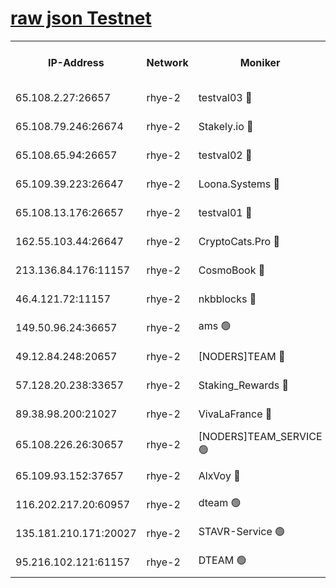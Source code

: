 
[raw json Testnet](https://rpc-check.quickt.stavr.tech/quickt/rpc-quickt-result.json)
=


<table><tr><th>IP-Address</th><th>Network</th><th>Moniker</th><th>Latest Block Height</th><th>Earliest Block Height</th><th>Catching Up</th><th>Tx Index</th><th>Voting Power</th><th>Scan Time</th></tr><tr><td>65.108.2.27:26657</td><td>rhye-2</td><td>testval03 🔴</td><td>941086</td><td>1</td><td>False</td><td>on</td><td>11002050</td><td>2024-02-23T08:37:53.357500111UTC</td></tr><tr><td>65.108.79.246:26674</td><td>rhye-2</td><td>Stakely.io 🔴</td><td>941086</td><td>1</td><td>False</td><td>on</td><td>10010</td><td>2024-02-23T08:37:55.816438929UTC</td></tr><tr><td>65.108.65.94:26657</td><td>rhye-2</td><td>testval02 🔴</td><td>941086</td><td>1</td><td>False</td><td>on</td><td>11002050</td><td>2024-02-23T08:37:58.624213857UTC</td></tr><tr><td>65.109.39.223:26647</td><td>rhye-2</td><td>Loona.Systems 🔴</td><td>941087</td><td>1</td><td>False</td><td>off</td><td>86949</td><td>2024-02-23T08:38:01.721277628UTC</td></tr><tr><td>65.108.13.176:26657</td><td>rhye-2</td><td>testval01 🔴</td><td>941087</td><td>1</td><td>False</td><td>on</td><td>13082010</td><td>2024-02-23T08:38:02.525925970UTC</td></tr><tr><td>162.55.103.44:26647</td><td>rhye-2</td><td>CryptoCats.Pro 🔴</td><td>941093</td><td>1</td><td>False</td><td>off</td><td>9999</td><td>2024-02-23T08:38:34.879306841UTC</td></tr><tr><td>213.136.84.176:11157</td><td>rhye-2</td><td>CosmoBook 🔴</td><td>941092</td><td>65301</td><td>False</td><td>off</td><td>1528057</td><td>2024-02-23T08:38:28.429566084UTC</td></tr><tr><td>46.4.121.72:11157</td><td>rhye-2</td><td>nkbblocks 🔴</td><td>941085</td><td>70101</td><td>False</td><td>off</td><td>81491</td><td>2024-02-23T08:37:45.938225476UTC</td></tr><tr><td>149.50.96.24:36657</td><td>rhye-2</td><td>ams 🟢</td><td>941090</td><td>133501</td><td>False</td><td>on</td><td>0</td><td>2024-02-23T08:38:17.917635073UTC</td></tr><tr><td>49.12.84.248:20657</td><td>rhye-2</td><td>[NODERS]TEAM 🔴</td><td>941089</td><td>146001</td><td>False</td><td>on</td><td>59690</td><td>2024-02-23T08:38:15.511302572UTC</td></tr><tr><td>57.128.20.238:33657</td><td>rhye-2</td><td>Staking_Rewards 🔴</td><td>941087</td><td>149101</td><td>False</td><td>on</td><td>9900</td><td>2024-02-23T08:38:01.343349087UTC</td></tr><tr><td>89.38.98.200:21027</td><td>rhye-2</td><td>VivaLaFrance 🔴</td><td>941085</td><td>220501</td><td>False</td><td>off</td><td>10000</td><td>2024-02-23T08:37:48.458463275UTC</td></tr><tr><td>65.108.226.26:30657</td><td>rhye-2</td><td>[NODERS]TEAM_SERVICE 🟢</td><td>941087</td><td>241501</td><td>False</td><td>on</td><td>0</td><td>2024-02-23T08:38:02.111588553UTC</td></tr><tr><td>65.109.93.152:37657</td><td>rhye-2</td><td>AlxVoy 🔴</td><td>941086</td><td>315173</td><td>False</td><td>on</td><td>143351</td><td>2024-02-23T08:37:50.917382427UTC</td></tr><tr><td>116.202.217.20:60957</td><td>rhye-2</td><td>dteam 🟢</td><td>941086</td><td>421794</td><td>False</td><td>on</td><td>0</td><td>2024-02-23T08:37:58.942714324UTC</td></tr><tr><td>135.181.210.171:20027</td><td>rhye-2</td><td>STAVR-Service 🟢</td><td>941089</td><td>939001</td><td>False</td><td>on</td><td>0</td><td>2024-02-23T08:38:13.173489594UTC</td></tr><tr><td>95.216.102.121:61157</td><td>rhye-2</td><td>DTEAM 🟢</td><td>941086</td><td>940301</td><td>False</td><td>on</td><td>0</td><td>2024-02-23T08:37:56.155635708UTC</td></tr></table>